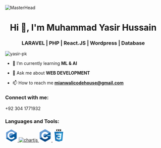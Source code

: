 ![MasterHead](http://www.pramukhdigital.com/wp-content/uploads/2018/07/New-PNC-Animated-Banners.gif)
<h1 align="center">Hi 👋, I'm Muhammad Yasir Hussain</h1>
<h3 align="center">LARAVEL | PHP | React.JS | Wordpress | Database</h3>


<p align="left"> <img src="https://komarev.com/ghpvc/?username=junaid-pk&label=Profile%20views&color=0e75b6&style=flat" alt="yasir-pk" /> </p>

- 🌱 I’m currently learning **ML & AI**


- 💬 Ask me about **WEB DEVELOPMENT**

- 📫 How to reach me **mianwalicodehouse@gmail.com**

<h3 align="left">Connect with me:</h3>
<p align="left">+92 304 1771932
</p>

<h3 align="left">Languages and Tools:</h3>
<p align="left"> 
 <a href="https://www.cprogramming.com/" target="_blank" rel="noreferrer"> <img src="https://raw.githubusercontent.com/devicons/devicon/master/icons/c/c-original.svg" alt="c" width="40" height="40"/> </a> <a href="https://www.chartjs.org" target="_blank" rel="noreferrer"> <img src="https://www.chartjs.org/media/logo-title.svg" alt="chartjs" width="40" height="40"/> </a> <a href="https://www.w3schools.com/cpp/" target="_blank" rel="noreferrer"> <img src="https://raw.githubusercontent.com/devicons/devicon/master/icons/cplusplus/cplusplus-original.svg" alt="cplusplus" width="40" height="40"/> </a> <a href="https://www.w3schools.com/css/" target="_blank" rel="noreferrer"> <img src="https://raw.githubusercontent.com/devicons/devicon/master/icons/css3/css3-original-wordmark.svg" alt="css3" width="40" height="40"/> </a>
 </p>




